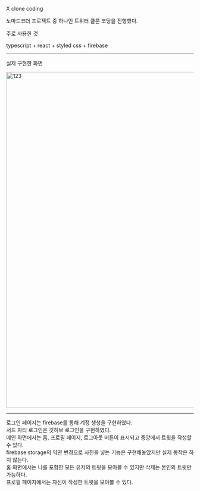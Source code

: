X clone coding

노마드코더 프로젝트 중 하나인 트위터 클론 코딩을 진행했다.

주로 사용한 것

typescript + react + styled css + firebase

-----------

실제 구현한 화면

<img width="2723" height="903" alt="123" src="https://github.com/user-attachments/assets/bf28d248-9d8a-4ce7-9fac-3d762d0e579c" />




------------

로그인 페이지는 firebase를 통해 계정 생성을 구현하였다. <br/>
서드 파티 로그인은 깃허브 로그인을 구현하였다.<br/>
메인 화면에서는 홈, 프로필 페이지, 로그아웃 버튼이 표시되고 중앙에서 트윗을 작성할 수 있다.<br/>
firebase storage의 약관 변경으로 사진을 넣는 기능은 구현해놓았지만 실제 동작은 하지 않는다.<br/>
홈 화면에서는 나를 포함한 모든 유저의 트윗을 모아볼 수 있지만 삭제는 본인의 트윗만 가능하다.<br/>
프로필 페이지에서는 자신이 작성한 트윗을 모아볼 수 있다.<br/>
